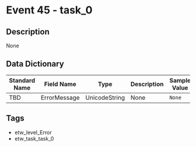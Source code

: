 # Event 45 - task_0

## Description
None

## Data Dictionary
|Standard Name|Field Name|Type|Description|Sample Value|
|---|---|---|---|---|
|TBD|ErrorMessage|UnicodeString|None|`None`|

## Tags
* etw_level_Error
* etw_task_task_0